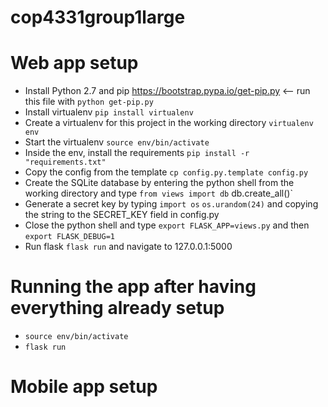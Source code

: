 # cop4331group1large


# Web app setup
- Install Python 2.7 and pip https://bootstrap.pypa.io/get-pip.py <-- run this file with `python get-pip.py`
- Install virtualenv `pip install virtualenv`
- Create a virtualenv for this project in the working directory `virtualenv env`
- Start the virtualenv `source env/bin/activate`
- Inside the env, install the requirements `pip install -r "requirements.txt"`
- Copy the config from the template `cp config.py.template config.py`
- Create the SQLite database by entering the python shell from the working directory and type
`from views import db`
db.create_all()`
- Generate a secret key by typing
`import os`
`os.urandom(24)`
and copying the string to the SECRET_KEY field in config.py
- Close the python shell and type `export FLASK_APP=views.py` and then `export FLASK_DEBUG=1`
- Run flask `flask run` and navigate to 127.0.0.1:5000

# Running the app after having everything already setup
- `source env/bin/activate`
- `flask run`


# Mobile app setup